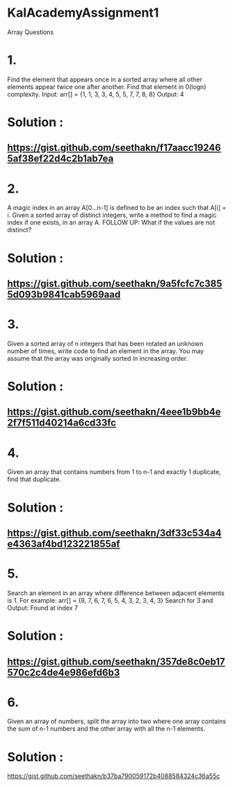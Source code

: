 # KalAcademyAssignment1
Array Questions

# 1. 
Find the element that appears once in a sorted array where all other elements appear twice one after another. Find that element in 0(logn) complexity.
Input:   arr[] = {1, 1, 3, 3, 4, 5, 5, 7, 7, 8, 8}
Output:  4      

# Solution : 
https://gist.github.com/seethakn/f17aacc192465af38ef22d4c2b1ab7ea
---------------------------------

# 2. 
A magic index in an array A[0…n-1] is defined to be an index such that A[i] = i. Given a sorted array of distinct integers, write a method to find a magic index if one exists, in an array A. FOLLOW UP: What if the values are not distinct?

# Solution :
https://gist.github.com/seethakn/9a5fcfc7c3855d093b9841cab5969aad
---------------------------------

# 3. 
Given a sorted array of n integers that has been rotated an unknown number of times, write code to find an element in the array. You may assume that the array was originally sorted in increasing order.

# Solution :
https://gist.github.com/seethakn/4eee1b9bb4e2f7f511d40214a6cd33fc
---------------------------------

# 4. 
Given an array that contains numbers from 1 to n-1 and exactly 1 duplicate, find that duplicate.

# Solution :
https://gist.github.com/seethakn/3df33c534a4e4363af4bd123221855af
---------------------------------

# 5. 
Search an element in an array where difference between adjacent elements is 1.
For example: arr[] = {8, 7, 6, 7, 6, 5, 4, 3, 2, 3, 4, 3}
Search for 3 and Output: Found at index 7

# Solution :
https://gist.github.com/seethakn/357de8c0eb17570c2c4de4e986efd6b3
---------------------------------

# 6. 
Given an array of numbers, split the array into two where one array contains the sum of n-1 numbers and the other array with all the n-1 elements.

# Solution :
https://gist.github.com/seethakn/b37ba790059172b4088584324c36a55c
